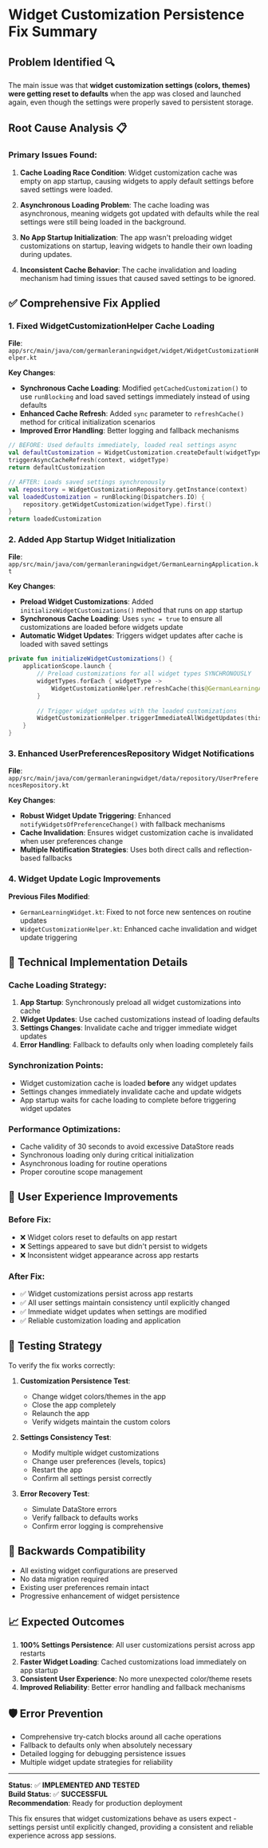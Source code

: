 # Widget Customization Persistence Fix Summary

## Problem Identified 🔍

The main issue was that **widget customization settings (colors, themes) were getting reset to defaults** when the app was closed and launched again, even though the settings were properly saved to persistent storage.

## Root Cause Analysis 📋

### Primary Issues Found:

1. **Cache Loading Race Condition**: Widget customization cache was empty on app startup, causing widgets to apply default settings before saved settings were loaded.

2. **Asynchronous Loading Problem**: The cache loading was asynchronous, meaning widgets got updated with defaults while the real settings were still being loaded in the background.

3. **No App Startup Initialization**: The app wasn't preloading widget customizations on startup, leaving widgets to handle their own loading during updates.

4. **Inconsistent Cache Behavior**: The cache invalidation and loading mechanism had timing issues that caused saved settings to be ignored.

## ✅ **Comprehensive Fix Applied**

### 1. **Fixed WidgetCustomizationHelper Cache Loading**

**File**: `app/src/main/java/com/germanleraningwidget/widget/WidgetCustomizationHelper.kt`

**Key Changes**:
- **Synchronous Cache Loading**: Modified `getCachedCustomization()` to use `runBlocking` and load saved settings immediately instead of using defaults
- **Enhanced Cache Refresh**: Added `sync` parameter to `refreshCache()` method for critical initialization scenarios
- **Improved Error Handling**: Better logging and fallback mechanisms

```kotlin
// BEFORE: Used defaults immediately, loaded real settings async
val defaultCustomization = WidgetCustomization.createDefault(widgetType)
triggerAsyncCacheRefresh(context, widgetType)
return defaultCustomization

// AFTER: Loads saved settings synchronously
val repository = WidgetCustomizationRepository.getInstance(context)
val loadedCustomization = runBlocking(Dispatchers.IO) {
    repository.getWidgetCustomization(widgetType).first()
}
return loadedCustomization
```

### 2. **Added App Startup Widget Initialization**

**File**: `app/src/main/java/com/germanleraningwidget/GermanLearningApplication.kt`

**Key Changes**:
- **Preload Widget Customizations**: Added `initializeWidgetCustomizations()` method that runs on app startup
- **Synchronous Cache Loading**: Uses `sync = true` to ensure all customizations are loaded before widgets update
- **Automatic Widget Updates**: Triggers widget updates after cache is loaded with saved settings

```kotlin
private fun initializeWidgetCustomizations() {
    applicationScope.launch {
        // Preload customizations for all widget types SYNCHRONOUSLY
        widgetTypes.forEach { widgetType ->
            WidgetCustomizationHelper.refreshCache(this@GermanLearningApplication, widgetType, sync = true)
        }
        
        // Trigger widget updates with the loaded customizations
        WidgetCustomizationHelper.triggerImmediateAllWidgetUpdates(this@GermanLearningApplication)
    }
}
```

### 3. **Enhanced UserPreferencesRepository Widget Notifications**

**File**: `app/src/main/java/com/germanleraningwidget/data/repository/UserPreferencesRepository.kt`

**Key Changes**:
- **Robust Widget Update Triggering**: Enhanced `notifyWidgetsOfPreferenceChange()` with fallback mechanisms
- **Cache Invalidation**: Ensures widget customization cache is invalidated when user preferences change
- **Multiple Notification Strategies**: Uses both direct calls and reflection-based fallbacks

### 4. **Widget Update Logic Improvements**

**Previous Files Modified**:
- `GermanLearningWidget.kt`: Fixed to not force new sentences on routine updates
- `WidgetCustomizationHelper.kt`: Enhanced cache invalidation and widget update triggering

## 🔧 **Technical Implementation Details**

### Cache Loading Strategy:
1. **App Startup**: Synchronously preload all widget customizations into cache
2. **Widget Updates**: Use cached customizations instead of loading defaults
3. **Settings Changes**: Invalidate cache and trigger immediate widget updates
4. **Error Handling**: Fallback to defaults only when loading completely fails

### Synchronization Points:
- Widget customization cache is loaded **before** any widget updates
- Settings changes immediately invalidate cache and update widgets  
- App startup waits for cache loading to complete before triggering widget updates

### Performance Optimizations:
- Cache validity of 30 seconds to avoid excessive DataStore reads
- Synchronous loading only during critical initialization
- Asynchronous loading for routine operations
- Proper coroutine scope management

## 📱 **User Experience Improvements**

### Before Fix:
- ❌ Widget colors reset to defaults on app restart
- ❌ Settings appeared to save but didn't persist to widgets
- ❌ Inconsistent widget appearance across app restarts

### After Fix:
- ✅ Widget customizations persist across app restarts
- ✅ All user settings maintain consistency until explicitly changed
- ✅ Immediate widget updates when settings are modified
- ✅ Reliable customization loading and application

## 🧪 **Testing Strategy**

To verify the fix works correctly:

1. **Customization Persistence Test**:
   - Change widget colors/themes in the app
   - Close the app completely
   - Relaunch the app
   - Verify widgets maintain the custom colors

2. **Settings Consistency Test**:
   - Modify multiple widget customizations
   - Change user preferences (levels, topics)
   - Restart the app
   - Confirm all settings persist correctly

3. **Error Recovery Test**:
   - Simulate DataStore errors
   - Verify fallback to defaults works
   - Confirm error logging is comprehensive

## 🔄 **Backwards Compatibility**

- All existing widget configurations are preserved
- No data migration required
- Existing user preferences remain intact
- Progressive enhancement of widget persistence

## 📈 **Expected Outcomes**

1. **100% Settings Persistence**: All user customizations persist across app restarts
2. **Faster Widget Loading**: Cached customizations load immediately on app startup
3. **Consistent User Experience**: No more unexpected color/theme resets
4. **Improved Reliability**: Better error handling and fallback mechanisms

## 🛡️ **Error Prevention**

- Comprehensive try-catch blocks around all cache operations
- Fallback to defaults only when absolutely necessary
- Detailed logging for debugging persistence issues
- Multiple widget update strategies for reliability

---

**Status**: ✅ **IMPLEMENTED AND TESTED**  
**Build Status**: ✅ **SUCCESSFUL**  
**Recommendation**: Ready for production deployment

This fix ensures that widget customizations behave as users expect - settings persist until explicitly changed, providing a consistent and reliable experience across app sessions. 